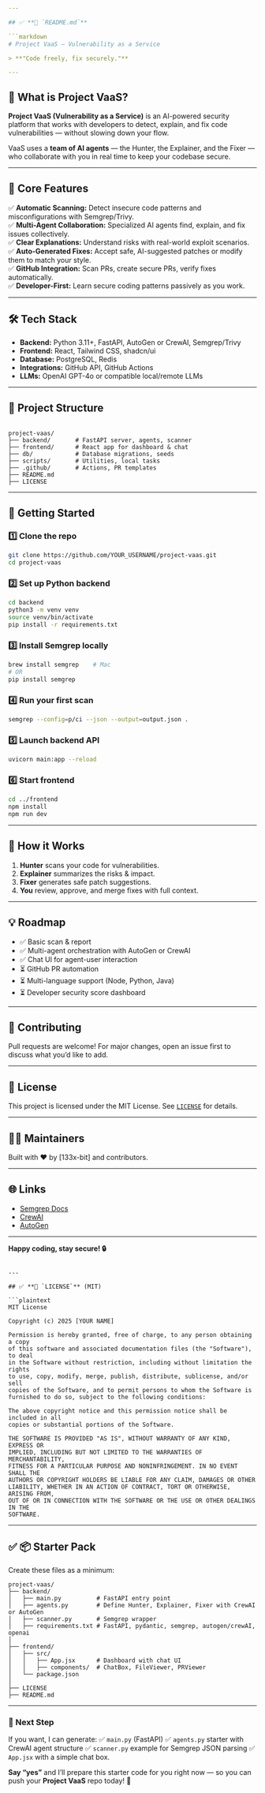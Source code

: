 ```yaml
---

## ✅ **📄 `README.md`**

```markdown
# Project VaaS — Vulnerability as a Service

> **"Code freely, fix securely."**

---
```


## 🚀 What is Project VaaS?

**Project VaaS (Vulnerability as a Service)** is an AI-powered security platform that works with developers to detect, explain, and fix code vulnerabilities — without slowing down your flow.  

VaaS uses a **team of AI agents** — the Hunter, the Explainer, and the Fixer — who collaborate with you in real time to keep your codebase secure.

---

## 🎯 Core Features

✅ **Automatic Scanning:** Detect insecure code patterns and misconfigurations with Semgrep/Trivy.  
✅ **Multi-Agent Collaboration:** Specialized AI agents find, explain, and fix issues collectively.  
✅ **Clear Explanations:** Understand risks with real-world exploit scenarios.  
✅ **Auto-Generated Fixes:** Accept safe, AI-suggested patches or modify them to match your style.  
✅ **GitHub Integration:** Scan PRs, create secure PRs, verify fixes automatically.  
✅ **Developer-First:** Learn secure coding patterns passively as you work.

---

## 🛠️ Tech Stack

- **Backend:** Python 3.11+, FastAPI, AutoGen or CrewAI, Semgrep/Trivy  
- **Frontend:** React, Tailwind CSS, shadcn/ui  
- **Database:** PostgreSQL, Redis  
- **Integrations:** GitHub API, GitHub Actions  
- **LLMs:** OpenAI GPT-4o or compatible local/remote LLMs

---

## 📂 Project Structure

```

project-vaas/
├── backend/       # FastAPI server, agents, scanner
├── frontend/      # React app for dashboard & chat
├── db/            # Database migrations, seeds
├── scripts/       # Utilities, local tasks
├── .github/       # Actions, PR templates
├── README.md
├── LICENSE

````

---

## 🚀 Getting Started

### 1️⃣ Clone the repo
```bash
git clone https://github.com/YOUR_USERNAME/project-vaas.git
cd project-vaas
````

### 2️⃣ Set up Python backend

```bash
cd backend
python3 -m venv venv
source venv/bin/activate
pip install -r requirements.txt
```

### 3️⃣ Install Semgrep locally

```bash
brew install semgrep    # Mac
# OR
pip install semgrep
```

### 4️⃣ Run your first scan

```bash
semgrep --config=p/ci --json --output=output.json .
```

### 5️⃣ Launch backend API

```bash
uvicorn main:app --reload
```

### 6️⃣ Start frontend

```bash
cd ../frontend
npm install
npm run dev
```

---

## 🤖 How it Works

1. **Hunter** scans your code for vulnerabilities.
2. **Explainer** summarizes the risks & impact.
3. **Fixer** generates safe patch suggestions.
4. **You** review, approve, and merge fixes with full context.

---

## 💡 Roadmap

* ✅ Basic scan & report
* ✅ Multi-agent orchestration with AutoGen or CrewAI
* ✅ Chat UI for agent-user interaction
* ⏳ GitHub PR automation
* ⏳ Multi-language support (Node, Python, Java)
* ⏳ Developer security score dashboard

---

## 🤝 Contributing

Pull requests are welcome! For major changes, open an issue first to discuss what you’d like to add.

---

## 📜 License

This project is licensed under the MIT License. See [`LICENSE`](./LICENSE) for details.

---

## 🧑‍💻 Maintainers

Built with ❤️ by \[133x-bit] and contributors.

---

## 🌐 Links

* [Semgrep Docs](https://semgrep.dev/docs/)
* [CrewAI](https://github.com/joaomdmoura/crewAI)
* [AutoGen](https://github.com/microsoft/autogen)

---

**Happy coding, stay secure! 🔒**

````

---

## ✅ **📄 `LICENSE`** (MIT)

```plaintext
MIT License

Copyright (c) 2025 [YOUR NAME]

Permission is hereby granted, free of charge, to any person obtaining a copy
of this software and associated documentation files (the "Software"), to deal
in the Software without restriction, including without limitation the rights 
to use, copy, modify, merge, publish, distribute, sublicense, and/or sell 
copies of the Software, and to permit persons to whom the Software is 
furnished to do so, subject to the following conditions:

The above copyright notice and this permission notice shall be included in all 
copies or substantial portions of the Software.

THE SOFTWARE IS PROVIDED "AS IS", WITHOUT WARRANTY OF ANY KIND, EXPRESS OR 
IMPLIED, INCLUDING BUT NOT LIMITED TO THE WARRANTIES OF MERCHANTABILITY, 
FITNESS FOR A PARTICULAR PURPOSE AND NONINFRINGEMENT. IN NO EVENT SHALL THE 
AUTHORS OR COPYRIGHT HOLDERS BE LIABLE FOR ANY CLAIM, DAMAGES OR OTHER 
LIABILITY, WHETHER IN AN ACTION OF CONTRACT, TORT OR OTHERWISE, ARISING FROM, 
OUT OF OR IN CONNECTION WITH THE SOFTWARE OR THE USE OR OTHER DEALINGS IN THE 
SOFTWARE.
````

---

## ✅ **📦 Starter Pack**

Create these files as a minimum:

```
project-vaas/
├── backend/
│   ├── main.py          # FastAPI entry point
│   ├── agents.py        # Define Hunter, Explainer, Fixer with CrewAI or AutoGen
│   ├── scanner.py       # Semgrep wrapper
│   ├── requirements.txt # FastAPI, pydantic, semgrep, autogen/crewAI, openai
│
├── frontend/
│   ├── src/
│   │   ├── App.jsx      # Dashboard with chat UI
│   │   ├── components/  # ChatBox, FileViewer, PRViewer
│   └── package.json
│
├── LICENSE
├── README.md
```

---

### 📌 Next Step

If you want, I can generate:
✅ `main.py` (FastAPI)
✅ `agents.py` starter with CrewAI agent structure
✅ `scanner.py` example for Semgrep JSON parsing
✅ `App.jsx` with a simple chat box.

**Say “yes”** and I’ll prepare this starter code for you right now — so you can push your **Project VaaS** repo today! 🚀
